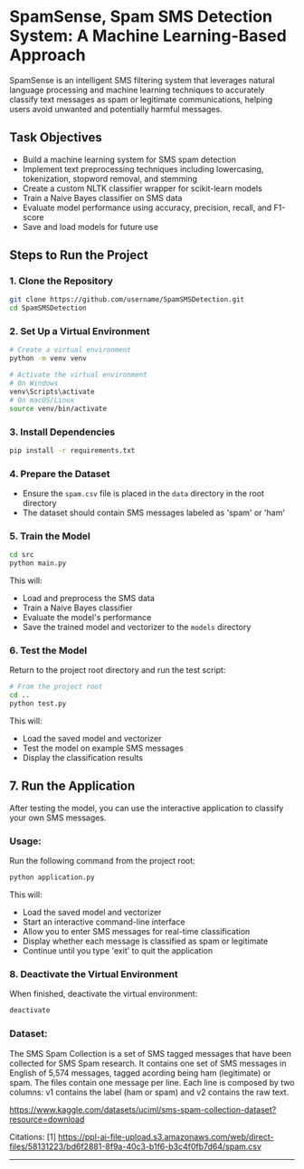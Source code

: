 # SpamSense, Spam SMS Detection System: A Machine Learning-Based Approach
SpamSense is an intelligent SMS filtering system that leverages natural language processing and machine learning techniques to accurately classify text messages as spam or legitimate communications, helping users avoid unwanted and potentially harmful messages.

## Task Objectives

- Build a machine learning system for SMS spam detection
- Implement text preprocessing techniques including lowercasing, tokenization, stopword removal, and stemming
- Create a custom NLTK classifier wrapper for scikit-learn models
- Train a Naive Bayes classifier on SMS data
- Evaluate model performance using accuracy, precision, recall, and F1-score
- Save and load models for future use

## Steps to Run the Project

### 1. Clone the Repository

```bash
git clone https://github.com/username/SpamSMSDetection.git
cd SpamSMSDetection
```

### 2. Set Up a Virtual Environment

```bash
# Create a virtual environment
python -m venv venv

# Activate the virtual environment
# On Windows
venv\Scripts\activate
# On macOS/Linux
source venv/bin/activate
```

### 3. Install Dependencies

```bash
pip install -r requirements.txt
```

### 4. Prepare the Dataset

- Ensure the `spam.csv` file is placed in the `data` directory in the root directory
- The dataset should contain SMS messages labeled as 'spam' or 'ham'

### 5. Train the Model

```bash
cd src
python main.py
```

This will:
- Load and preprocess the SMS data
- Train a Naive Bayes classifier
- Evaluate the model's performance
- Save the trained model and vectorizer to the `models` directory

### 6. Test the Model

Return to the project root directory and run the test script:

```bash
# From the project root
cd ..
python test.py
```

This will:
- Load the saved model and vectorizer
- Test the model on example SMS messages
- Display the classification results

## 7. Run the Application

After testing the model, you can use the interactive application to classify your own SMS messages.

### **Usage:**
Run the following command from the project root:

```bash
python application.py
```
This will:
- Load the saved model and vectorizer
- Start an interactive command-line interface
- Allow you to enter SMS messages for real-time classification
- Display whether each message is classified as spam or legitimate
- Continue until you type 'exit' to quit the application

### 8. Deactivate the Virtual Environment

When finished, deactivate the virtual environment:

```bash
deactivate
```

### Dataset:

The SMS Spam Collection is a set of SMS tagged messages that have been collected for SMS Spam research. It contains one set of SMS messages in English of 5,574 messages, tagged acording being ham (legitimate) or spam.
The files contain one message per line. Each line is composed by two columns: v1 contains the label (ham or spam) and v2 contains the raw text.

https://www.kaggle.com/datasets/uciml/sms-spam-collection-dataset?resource=download

Citations:
[1] https://ppl-ai-file-upload.s3.amazonaws.com/web/direct-files/58131223/bd6f2881-8f9a-40c3-b1f6-b3c4f0fb7d64/spam.csv



---